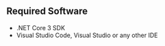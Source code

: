 Required Software
-----------------

* .NET Core 3 SDK
* Visual Studio Code, Visual Studio or any other IDE